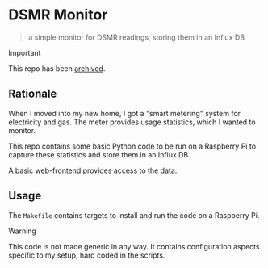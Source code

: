 # DSMR Monitor

> a simple monitor for DSMR readings, storing them in an Influx DB

> [!IMPORTANT]  
> This repo has been [archived](https://docs.github.com/en/repositories/archiving-a-github-repository/archiving-repositories#).

## Rationale

When I moved into my new home, I got a "smart metering" system for electricity and gas. The meter provides usage statistics, which I wanted to monitor. 

This repo contains some basic Python code to be run on a Raspberry Pi to capture these statistics and store them in an Influx DB.

A basic web-frontend provides access to the data.

## Usage

The `Makefile` contains targets to install and run the code on a Raspberry Pi.

> [!WARNING]  
> This code is not made generic in any way. It contains configuration aspects specific to my setup, hard coded in the scripts.
